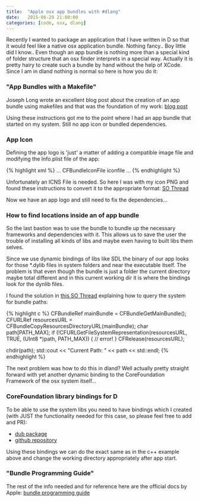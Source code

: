 ```yaml
---
title:  "Apple osx app bundles with #dlang"
date:   2015-06-29 21:00:00
categories: [code, osx, dlang]
---
```


Recently I wanted to package an application that I have written in D so that it would feel like a native osx application bundle. Nothing fancy.. Boy little did I know..
Even though an app bundle is nothing more than a special kind of folder structure that an osx finder interprets in a special way.
Actually it is pretty hairy to create such a bundle by hand without the help of XCode. 
Since I am in dland nothing is normal so here is how you do it:

### "App Bundles with a Makefile"

Joseph Long wrote an excellent blog post about the creation of an app bundle using makefiles and that was the foundation of my work:
[blog post](http://joseph-long.com/writing/app-bundles-with-a-makefile/)

Using these instructions got me to the point where I had an app bundle that started on my system.
Still no app icon or bundled dependencies.

### App Icon

Defining the app logo is 'just' a matter of adding a compatible image file and modifying the Info.plist file of the app:

{% highlight xml %}
...
<key>CFBundleIconFile</key>
<string>iconfile</string>
...
{% endhighlight %}

Unfortunately an ICNS File is needed.
So here I was with my icon PNG and found these instructions to convert it to the appropriate format:
[SO Thread](http://stackoverflow.com/questions/12306223/how-to-manually-create-icns-files-using-iconutil)

Now we have an app logo and still need to fix the dependencies...

### How to find locations inside an of app bundle

So the last bastion was to use the bundle to bundle up the necessary frameworks and dependencies with it. This allows us to save the user the trouble of installing all kinds of libs and maybe even having to built libs them selves.

Since we use dynamic bindings of libs like SDL the binary of our app looks for those *.dylib files in system folders and near the executable itself. The problem is that even though the bundle is just a folder the current directory maybe total different and in this current working dir it is where the bindings look for the dynlib files.

I found the solution in [this SO Thread](http://stackoverflow.com/a/520951/2458533) explaining how to query the system for bundle paths:

{% highlight c %}
CFBundleRef mainBundle = CFBundleGetMainBundle();
CFURLRef resourcesURL = CFBundleCopyResourcesDirectoryURL(mainBundle);
char path[PATH_MAX];
if (!CFURLGetFileSystemRepresentation(resourcesURL, TRUE, (UInt8 *)path, PATH_MAX))
{
    // error!
}
CFRelease(resourcesURL);

chdir(path);
std::cout << "Current Path: " << path << std::endl;
{% endhighlight %}

The next problem was how to do this in dland? Well actually pretty straight forward with yet another dynamic binding to the CoreFoundation Framework of the osx system itself...

### CoreFoundation library bindings for D

To be able to use the system libs you need to have bindings which I created (with JUST the functionality needed for this case, so please feel free to add and PR):

* [dub package](http://code.dlang.org/packages/derelict-cf)
* [github repository](https://github.com/Extrawurst/DerelictCF)

Using these bindings we can do the exact same as in the c++ example above and change the working directory appropriately after app start.

### "Bundle Programming Guide"

The rest of the info needed and for reference here are the official docs by Apple: [bundle programming guide](https://developer.apple.com/library/mac/documentation/CoreFoundation/Conceptual/CFBundles/Introduction/Introduction.html)
